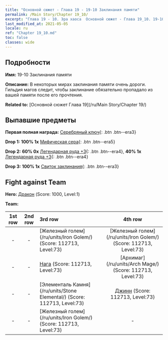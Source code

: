 ```yaml
---
title: "Основной сюжет - Глава 19 - 19-10 Заклинания памяти"
permalink: /Main Story/Chapter 19_10/
excerpt: "Глава 19 - 10. Эра хаоса  Основной сюжет - Глава 19_10. 19-10 Заклинания памяти"
last_modified_at: 2021-05-05
locale: ru
ref: "Chapter 19_10.md"
toc: false
classes: wide
---
```


## Подробности

 **Имя:** 19-10 Заклинания памяти

 **Описание:** В некоторых мирах заклинания памяти очень дороги. Гильдия магов следит, чтобы заклинание обязательно пропадало из вашей памяти после его прочтения.

 **Related to:** [Основной сюжет Глава 19](/ru/Main Story/Chapter 19/)

## Выпавшие предметы

 **Первая полная награда:** [Серебряный ключ](/ItemsRU/con_693/){: .btn .btn--era3}

 **Drop 1:** **100% 1x** [Мифическая сера](/ItemsRU/mat_64/){: .btn .btn--era5}

 **Drop 2:** **60% 0x** [Легендарная руда +3](/ItemsRU/mat_54/){: .btn .btn--era4}, **40% 1x** [Легендарная руда +3](/ItemsRU/mat_54/){: .btn .btn--era4}

 **Drop 3:** **100% 1x** [Свиток заклинания](/ItemsRU/con_694/){: .btn .btn--era3}


## Fight against Team
 **Hero:** [Дракон](/ru/heroes/Dracon/) (Score: 1000, Level:1)

 **Team:**


  | 1st row | 2nd row | 3rd row | 4th row |
  |:----:|:----:|:----|:----:|
  | - | - | [Железный голем](/ru/units/Iron Golem/) (Score: 112713, Level:73)  | [Железный голем](/ru/units/Iron Golem/) (Score: 112713, Level:73)  |
  | - | - | [Нага](/ru/units/Naga/) (Score: 112713, Level:73)  | [Архимаг](/ru/units/Arch Mage/) (Score: 112713, Level:73)  |
  | - | - | [Элементаль Камня](/ru/units/Stone Elemental/) (Score: 112713, Level:73)  | [Джинн](/ru/units/Genie/) (Score: 112713, Level:73)  |
  | - | - | [Железный голем](/ru/units/Iron Golem/) (Score: 112713, Level:73)  | - |


